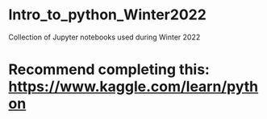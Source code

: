 # Intro_to_python_Winter2022
Collection of Jupyter notebooks used during Winter 2022 
# Recommend completing this: https://www.kaggle.com/learn/python
